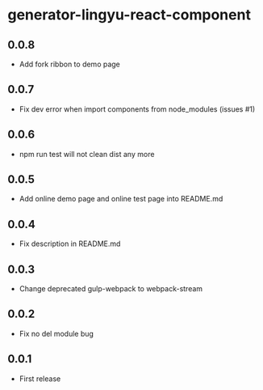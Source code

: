 # generator-lingyu-react-component

## 0.0.8

* Add fork ribbon to demo page

## 0.0.7

* Fix dev error when import components from node_modules (issues #1)

## 0.0.6

* npm run test will not clean dist any more

## 0.0.5

* Add online demo page and online test page into README.md

## 0.0.4

* Fix description in README.md

## 0.0.3

* Change deprecated gulp-webpack to webpack-stream

## 0.0.2

* Fix no del module bug

## 0.0.1

* First release
